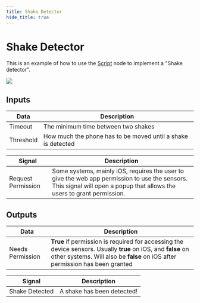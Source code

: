 ```yaml
---
title: Shake Detector
hide_title: true
---
```

# Shake Detector

This is an example of how to use the [Script](/nodes/javascript/script) node to implement a "Shake detector".

<div className="ndl-image-with-background">

![](/library/modules/shake-detector/preview.png)

</div>

## Inputs

| Data                                        | Description                                                  |
| ------------------------------------------- | ------------------------------------------------------------ |
| <span className="ndl-data">Timeout</span>   | The minimum time between two shakes                          |
| <span className="ndl-data">Threshold</span> | How much the phone has to be moved until a shake is detected |

| Signal                                                 | Description                                                                                                                                                             |
| ------------------------------------------------------ | ----------------------------------------------------------------------------------------------------------------------------------------------------------------------- |
| <span className="ndl-signal">Request Permission</span> | Some systems, mainly iOS, requires the user to give the web app permission to use the sensors. This signal will open a popup that allows the users to grant permission. |

## Outputs

| Data                                               | Description                                                                                                                                                                                   |
| -------------------------------------------------- | --------------------------------------------------------------------------------------------------------------------------------------------------------------------------------------------- |
| <span className="ndl-data">Needs Permission</span> | **True** if permission is required for accessing the device sensors. Usually **true** on iOS, and **false** on other systems. Will also be **false** on iOS after permission has been granted |

| Signal                                             | Description                |
| -------------------------------------------------- | -------------------------- |
| <span className="ndl-signal">Shake Detected</span> | A shake has been detected! |
